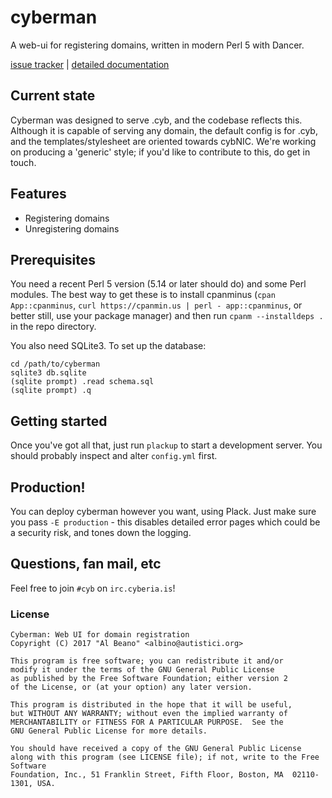 # cyberman

A web-ui for registering domains, written in modern Perl 5 with Dancer.

[issue tracker](https://git.fuwafuwa.moe/.cyb/cyberman/issues) | [detailed documentation](https://http.cat/404)

## Current state

Cyberman was designed to serve .cyb, and the codebase reflects this. Although it is capable of serving any domain, the default config is for .cyb, and the templates/stylesheet are oriented towards cybNIC. We're working on producing a 'generic' style; if you'd like to contribute to this, do get in touch.

## Features

 * Registering domains
 * Unregistering domains

## Prerequisites

You need a recent Perl 5 version (5.14 or later should do) and some Perl modules. The best way to get these is to install cpanminus (`cpan App::cpanminus`, `curl https://cpanmin.us | perl - app::cpanminus`, or better still, use your package manager) and then run `cpanm --installdeps .` in the repo directory.

You also need SQLite3. To set up the database:

```
cd /path/to/cyberman
sqlite3 db.sqlite
(sqlite prompt) .read schema.sql
(sqlite prompt) .q
```

## Getting started

Once you've got all that, just run `plackup` to start a development server. You should probably inspect and alter `config.yml` first.

## Production!

You can deploy cyberman however you want, using Plack. Just make sure you pass `-E production` - this disables detailed error pages which could be a security risk, and tones down the logging.

## Questions, fan mail, etc

Feel free to join `#cyb` on `irc.cyberia.is`!

### License

```
Cyberman: Web UI for domain registration
Copyright (C) 2017 "Al Beano" <albino@autistici.org>

This program is free software; you can redistribute it and/or
modify it under the terms of the GNU General Public License
as published by the Free Software Foundation; either version 2
of the License, or (at your option) any later version.

This program is distributed in the hope that it will be useful,
but WITHOUT ANY WARRANTY; without even the implied warranty of
MERCHANTABILITY or FITNESS FOR A PARTICULAR PURPOSE.  See the
GNU General Public License for more details.

You should have received a copy of the GNU General Public License
along with this program (see LICENSE file); if not, write to the Free Software
Foundation, Inc., 51 Franklin Street, Fifth Floor, Boston, MA  02110-1301, USA.
```
